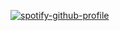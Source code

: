 [![spotify-github-profile](https://spotify-github-profile.vercel.app/api/view?uid=zsjw8bffyt0md4e3u2z7e3faj&cover_image=true&theme=default)](https://spotify-github-profile.vercel.app/api/view?uid=zsjw8bffyt0md4e3u2z7e3faj&redirect=true)

